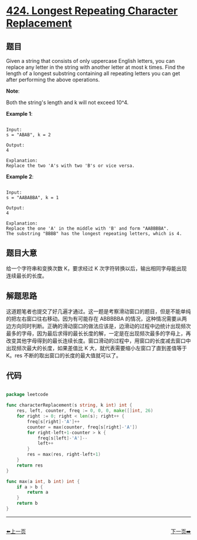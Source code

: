 # [424. Longest Repeating Character Replacement](https://leetcode.com/problems/longest-repeating-character-replacement/)

## 题目


Given a string that consists of only uppercase English letters, you can replace any letter in the string with another letter at most k times. Find the length of a longest substring containing all repeating letters you can get after performing the above operations.

**Note**:  

Both the string's length and k will not exceed 10^4.

**Example 1**:

```

Input:
s = "ABAB", k = 2

Output:
4

Explanation:
Replace the two 'A's with two 'B's or vice versa.

```

**Example 2**:

```

Input:
s = "AABABBA", k = 1

Output:
4

Explanation:
Replace the one 'A' in the middle with 'B' and form "AABBBBA".
The substring "BBBB" has the longest repeating letters, which is 4.

```



## 题目大意


给一个字符串和变换次数 K，要求经过 K 次字符转换以后，输出相同字母能出现连续最长的长度。


## 解题思路

这道题笔者也提交了好几遍才通过。这一题是考察滑动窗口的题目，但是不能单纯的把左右窗口往右移动。因为有可能存在 ABBBBBA 的情况，这种情况需要从两边方向同时判断。正确的滑动窗口的做法应该是，边滑动的过程中边统计出现频次最多的字母，因为最后求得的最长长度的解，一定是在出现频次最多的字母上，再改变其他字母得到的最长连续长度。窗口滑动的过程中，用窗口的长度减去窗口中出现频次最大的长度，如果差值比 K 大，就代表需要缩小左窗口了直到差值等于 K。res 不断的取出窗口的长度的最大值就可以了。




## 代码

```go

package leetcode

func characterReplacement(s string, k int) int {
	res, left, counter, freq := 0, 0, 0, make([]int, 26)
	for right := 0; right < len(s); right++ {
		freq[s[right]-'A']++
		counter = max(counter, freq[s[right]-'A'])
		for right-left+1-counter > k {
			freq[s[left]-'A']--
			left++
		}
		res = max(res, right-left+1)
	}
	return res
}

func max(a int, b int) int {
	if a > b {
		return a
	}
	return b
}

```


----------------------------------------------
<div style="display: flex;justify-content: space-between;align-items: center;">
<p><a href="https://books.halfrost.com/leetcode/ChapterFour/0400~0499/0423.Reconstruct-Original-Digits-from-English/">⬅️上一页</a></p>
<p><a href="https://books.halfrost.com/leetcode/ChapterFour/0400~0499/0429.N-ary-Tree-Level-Order-Traversal/">下一页➡️</a></p>
</div>
